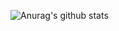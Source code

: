 ![Anurag's github stats](https://github-readme-stats.vercel.app/api?username=LogicMan1221&show_icons=true&theme=radical&count_private=true)
